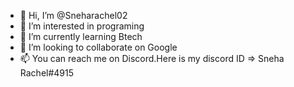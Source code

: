 - 👋 Hi, I’m @Sneharachel02
- 👀 I’m interested in programing
- 🌱 I’m currently learning Btech
- 💞️ I’m looking to collaborate on Google
- 📫 You can reach me on Discord.Here is my discord ID => Sneha Rachel#4915
<!---
Sneharachel02/Sneharachel02 is a ✨ special ✨ repository because its `README.md` (this file) appears on your GitHub profile.
You can click the Preview link to take a look at your changes.
--->
